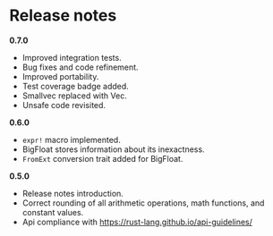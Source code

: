 # Release notes

**0.7.0**

 - Improved integration tests.
 - Bug fixes and code refinement.
 - Improved portability.
 - Test coverage badge added.
 - Smallvec replaced with Vec.
 - Unsafe code revisited.

**0.6.0**

 - `expr!` macro implemented.
 - BigFloat stores information about its inexactness.
 - `FromExt` conversion trait added for BigFloat.

**0.5.0**

 - Release notes introduction.
 - Correct rounding of all arithmetic operations, math functions, and constant values.
 - Api compliance with https://rust-lang.github.io/api-guidelines/
